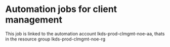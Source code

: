 # Automation jobs for client management

<p>This job is linked to the automation account lkds-prod-clmgmt-noe-aa, thats in the resource group lkds-prod-clmgmt-noe-rg</p>


